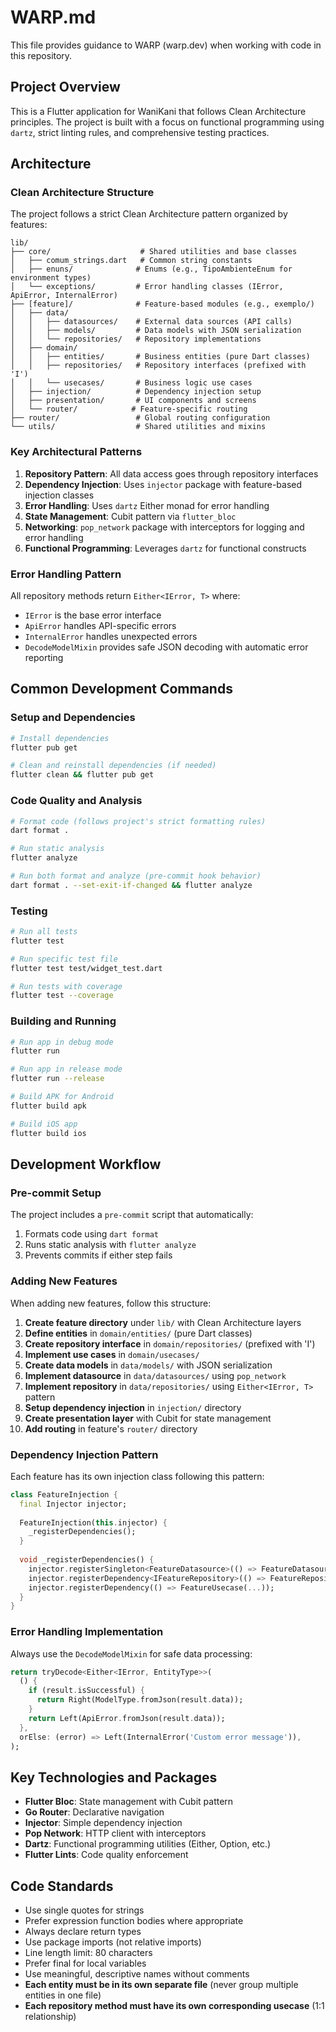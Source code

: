 # WARP.md

This file provides guidance to WARP (warp.dev) when working with code in this repository.

## Project Overview

This is a Flutter application for WaniKani that follows Clean Architecture principles. The project is built with a focus on functional programming using `dartz`, strict linting rules, and comprehensive testing practices.

## Architecture

### Clean Architecture Structure

The project follows a strict Clean Architecture pattern organized by features:

```text
lib/
├── core/                    # Shared utilities and base classes
│   ├── comum_strings.dart   # Common string constants
│   ├── enuns/              # Enums (e.g., TipoAmbienteEnum for environment types)
│   └── exceptions/         # Error handling classes (IError, ApiError, InternalError)
├── [feature]/              # Feature-based modules (e.g., exemplo/)
│   ├── data/
│   │   ├── datasources/    # External data sources (API calls)
│   │   ├── models/         # Data models with JSON serialization
│   │   └── repositories/   # Repository implementations
│   ├── domain/
│   │   ├── entities/       # Business entities (pure Dart classes)
│   │   ├── repositories/   # Repository interfaces (prefixed with 'I')
│   │   └── usecases/       # Business logic use cases
│   ├── injection/          # Dependency injection setup
│   ├── presentation/       # UI components and screens
│   └── router/            # Feature-specific routing
├── router/                 # Global routing configuration
└── utils/                  # Shared utilities and mixins
```

### Key Architectural Patterns

1. **Repository Pattern**: All data access goes through repository interfaces
2. **Dependency Injection**: Uses `injector` package with feature-based injection classes
3. **Error Handling**: Uses `dartz` Either monad for error handling
4. **State Management**: Cubit pattern via `flutter_bloc`
5. **Networking**: `pop_network` package with interceptors for logging and error handling
6. **Functional Programming**: Leverages `dartz` for functional constructs

### Error Handling Pattern

All repository methods return `Either<IError, T>` where:

- `IError` is the base error interface
- `ApiError` handles API-specific errors
- `InternalError` handles unexpected errors
- `DecodeModelMixin` provides safe JSON decoding with automatic error reporting

## Common Development Commands

### Setup and Dependencies

```bash
# Install dependencies
flutter pub get

# Clean and reinstall dependencies (if needed)
flutter clean && flutter pub get
```

### Code Quality and Analysis

```bash
# Format code (follows project's strict formatting rules)
dart format .

# Run static analysis
flutter analyze

# Run both format and analyze (pre-commit hook behavior)
dart format . --set-exit-if-changed && flutter analyze
```

### Testing

```bash
# Run all tests
flutter test

# Run specific test file
flutter test test/widget_test.dart

# Run tests with coverage
flutter test --coverage
```

### Building and Running

```bash
# Run app in debug mode
flutter run

# Run app in release mode
flutter run --release

# Build APK for Android
flutter build apk

# Build iOS app
flutter build ios
```

## Development Workflow

### Pre-commit Setup

The project includes a `pre-commit` script that automatically:

1. Formats code using `dart format`
2. Runs static analysis with `flutter analyze`
3. Prevents commits if either step fails

### Adding New Features

When adding new features, follow this structure:

1. **Create feature directory** under `lib/` with Clean Architecture layers
2. **Define entities** in `domain/entities/` (pure Dart classes)
3. **Create repository interface** in `domain/repositories/` (prefixed with 'I')
4. **Implement use cases** in `domain/usecases/`
5. **Create data models** in `data/models/` with JSON serialization
6. **Implement datasource** in `data/datasources/` using `pop_network`
7. **Implement repository** in `data/repositories/` using `Either<IError, T>` pattern
8. **Setup dependency injection** in `injection/` directory
9. **Create presentation layer** with Cubit for state management
10. **Add routing** in feature's `router/` directory

### Dependency Injection Pattern

Each feature has its own injection class following this pattern:

```dart
class FeatureInjection {
  final Injector injector;
  
  FeatureInjection(this.injector) {
    _registerDependencies();
  }
  
  void _registerDependencies() {
    injector.registerSingleton<FeatureDatasource>(() => FeatureDatasource(...));
    injector.registerDependency<IFeatureRepository>(() => FeatureRepository(...));
    injector.registerDependency(() => FeatureUsecase(...));
  }
}
```

### Error Handling Implementation

Always use the `DecodeModelMixin` for safe data processing:

```dart
return tryDecode<Either<IError, EntityType>>(
  () {
    if (result.isSuccessful) {
      return Right(ModelType.fromJson(result.data));
    }
    return Left(ApiError.fromJson(result.data));
  },
  orElse: (error) => Left(InternalError('Custom error message')),
);
```

## Key Technologies and Packages

- **Flutter Bloc**: State management with Cubit pattern
- **Go Router**: Declarative navigation
- **Injector**: Simple dependency injection
- **Pop Network**: HTTP client with interceptors
- **Dartz**: Functional programming utilities (Either, Option, etc.)
- **Flutter Lints**: Code quality enforcement

## Code Standards

- Use single quotes for strings
- Prefer expression function bodies where appropriate
- Always declare return types
- Use package imports (not relative imports)
- Line length limit: 80 characters
- Prefer final for local variables
- Use meaningful, descriptive names without comments
- **Each entity must be in its own separate file** (never group multiple entities in one file)
- **Each repository method must have its own corresponding usecase** (1:1 relationship)
